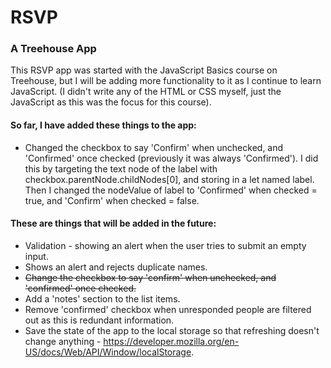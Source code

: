 # RSVP
### A Treehouse App
This RSVP app was started with the JavaScript Basics course on Treehouse, but I will be adding more functionality to it as I continue to learn JavaScript. (I didn't write any of the HTML or CSS myself, just the JavaScript as this was the focus for this course).

#### So far, I have added these things to the app:

* Changed the checkbox to say 'Confirm' when unchecked, and 'Confirmed' once checked (previously it was always 'Confirmed'). I did this by targeting the text node of the label with checkbox.parentNode.childNodes[0], and storing in a let named label. Then I changed the nodeValue of label to 'Confirmed' when checked = true, and 'Confirm' when checked = false.

#### These are things that will be added in the future:

* Validation - showing an alert when the user tries to submit an empty input.
* Shows an alert and rejects duplicate names.
* ~~Change the checkbox to say 'confirm' when unchecked, and 'confirmed' once checked.~~
* Add a 'notes' section to the list items.
* Remove 'confirmed' checkbox when unresponded people are filtered out as this is redundant information.
* Save the state of the app to the local storage so that refreshing doesn't change anything - https://developer.mozilla.org/en-US/docs/Web/API/Window/localStorage.